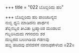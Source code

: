 +++
title = "022 ಬೊಬ್ಬಿರಿದು ಹರಿ"

+++
ಬೊಬ್ಬಿರಿದು ಹರಿ ಪಾಂಚಜನ್ಯವ  
ನುಬ್ಬಿ ಧ್ವನಿ ಮಾಡಿದನು ಪಾರ್ಥನ  
ತೆಬ್ಬಿನಬ್ಬರ ತೀವಿತಾ ಬ್ರಹ್ಮಾಂಡ ಮಂಡಲವ   
ಗಬ್ಬರಿಸಿದುದು ಗಗನವನು ಶರ  
ದುಬ್ಬರದ ಬಲುಗಿಡಿಯ ಗಡಣವು  
ಹಬ್ಬಿ ಹರಿದವು ದೆಸೆದೆಸೆಗೆ ನರನಾಥಕೇಳೆಂದ      ॥22॥